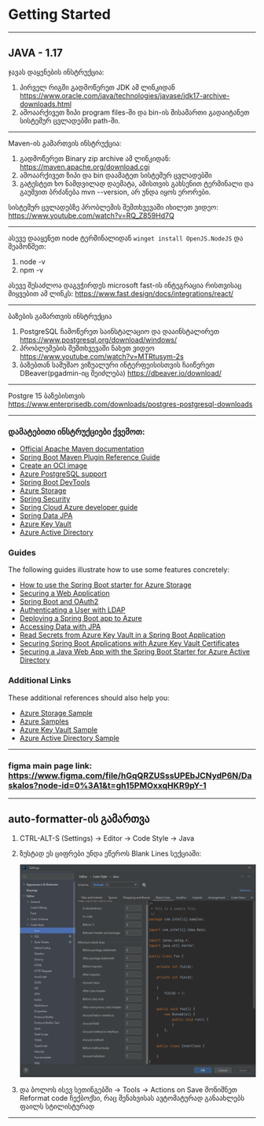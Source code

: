 # Getting Started

----------------------------------------
## JAVA - 1.17

ჯავას დაყენების ინსტრუქცია:
1. პირველ რიგში გადმოწერეთ JDK ამ ლინკიდან https://www.oracle.com/java/technologies/javase/jdk17-archive-downloads.html
2. ამოაარქივეთ ზიპი program files-ში და bin-ის მისამართი გადაიტანეთ სისტემურ ცვლადებში path-ში. 
-----------------------------------------
Maven-ის გამართვის ინსტრუქცია:
1. გადმოწერეთ Binary zip archive ამ ლინკიდან: https://maven.apache.org/download.cgi
2. ამოაარქივეთ ზიპი და bin დაამატეთ სისტემურ ცვლადებში
3. გატესტეთ ხო ნამდვილად დაემატა, ამისთვის გახსენით ტერმინალი და გაუშვით ბრძანება mvn --version, არ უნდა იყოს ერორები.

სისტემურ ცვლადებზე პრობლემის შემთხვევაში იხილეთ ვიდეო: https://www.youtube.com/watch?v=RQ_Z859Hd7Q

--------------------------
ასევე დააყენეთ node ტერმინალიდან `winget install OpenJS.NodeJS` და შეამოწმეთ:
1. node -v
2. npm -v

ასევე შესაძლოა დაგვჭირდეს microsoft fast-ის ინტეგრაცია რისთვისაც მიყვებით ამ ლინკს:
https://www.fast.design/docs/integrations/react/

--------------------------

ბაზების გამართვის ინსტრუქცია
1. PostgreSQL ჩამოწერეთ საინსტალაციო და დააინსტალირეთ https://www.postgresql.org/download/windows/
2. პრობლემების შემთხვევაში ნახეთ ვიდეო https://www.youtube.com/watch?v=MTRtusym-2s
3. ბაზებთან სამუშაო ვიზუალური ინტერფეისისთვის ჩაიწერეთ DBeaver(pgadmin-იც შეიძლება) https://dbeaver.io/download/
-------------------------

Postgre 15 ბაზებისთვის https://www.enterprisedb.com/downloads/postgres-postgresql-downloads

-------------------------

### დამატებითი ინსტრუქციები ქვემოთ:

* [Official Apache Maven documentation](https://maven.apache.org/guides/index.html)
* [Spring Boot Maven Plugin Reference Guide](https://docs.spring.io/spring-boot/docs/3.0.4/maven-plugin/reference/html/)
* [Create an OCI image](https://docs.spring.io/spring-boot/docs/3.0.4/maven-plugin/reference/html/#build-image)
* [Azure PostgreSQL support](https://aka.ms/spring/msdocs/postgresql)
* [Spring Boot DevTools](https://docs.spring.io/spring-boot/docs/3.0.4/reference/htmlsingle/#using.devtools)
* [Azure Storage](https://microsoft.github.io/spring-cloud-azure/current/reference/html/index.html#resource-handling)
* [Spring Security](https://docs.spring.io/spring-boot/docs/3.0.4/reference/htmlsingle/#web.security)
* [Spring Cloud Azure developer guide](https://aka.ms/spring/msdocs/developer-guide)
* [Spring Data JPA](https://docs.spring.io/spring-boot/docs/3.0.4/reference/htmlsingle/#data.sql.jpa-and-spring-data)
* [Azure Key Vault](https://microsoft.github.io/spring-cloud-azure/current/reference/html/index.html#secret-management)
* [Azure Active Directory](https://microsoft.github.io/spring-cloud-azure/current/reference/html/index.html#spring-security-with-azure-active-directory)

### Guides

The following guides illustrate how to use some features concretely:

* [How to use the Spring Boot starter for Azure Storage](https://aka.ms/spring/msdocs/storage)
* [Securing a Web Application](https://spring.io/guides/gs/securing-web/)
* [Spring Boot and OAuth2](https://spring.io/guides/tutorials/spring-boot-oauth2/)
* [Authenticating a User with LDAP](https://spring.io/guides/gs/authenticating-ldap/)
* [Deploying a Spring Boot app to Azure](https://spring.io/guides/gs/spring-boot-for-azure/)
* [Accessing Data with JPA](https://spring.io/guides/gs/accessing-data-jpa/)
* [Read Secrets from Azure Key Vault in a Spring Boot Application](https://aka.ms/spring/msdocs/keyvault)
* [Securing Spring Boot Applications with Azure Key Vault Certificates](https://aka.ms/spring/msdocs/keyvault/certificates)
* [Securing a Java Web App with the Spring Boot Starter for Azure Active Directory](https://aka.ms/spring/msdocs/aad)

### Additional Links

These additional references should also help you:

* [Azure Storage Sample](https://aka.ms/spring/samples/latest/storage)
* [Azure Samples](https://aka.ms/spring/samples)
* [Azure Key Vault Sample](https://aka.ms/spring/samples/latest/keyvault)
* [Azure Active Directory Sample](https://aka.ms/spring/samples/latest/aad)

-------------------------
### figma main page link: https://www.figma.com/file/hGqQRZUSssUPEbJCNydP6N/Daskalos?node-id=0%3A1&t=gh15PMOxxqHKR9pY-1

-------------------------
## auto-formatter-ის გამართვა
1. CTRL-ALT-S (Settings) -> Editor -> Code Style -> Java
2. ზუსტად ეს ციფრები უნდა ეწეროს Blank Lines სექციაში:

   ![img_1.png](FormatterSettings.png)
3. და ბოლოს ისევ სეთინგებში -> Tools -> Actions on Save მონიშნეთ Reformat code ჩექბოქსი, რაც შენახვისას ავტომატურად განაახლებს ფაილს სტილისტურად

--------------------------